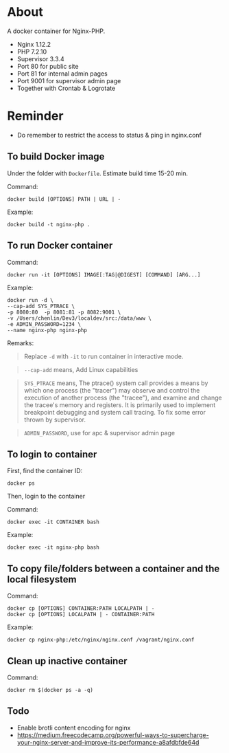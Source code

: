 # About

A docker container for Nginx-PHP.
* Nginx 1.12.2
* PHP 7.2.10 
* Supervisor 3.3.4
* Port 80 for public site
* Port 81 for internal admin pages
* Port 9001 for supervisor admin page
* Together with Crontab & Logrotate

# Reminder
* Do remember to restrict the access to status & ping in nginx.conf

## To build Docker image

Under the folder with `Dockerfile`. Estimate build time 15-20 min.

Command:

    docker build [OPTIONS] PATH | URL | -

Example:

    docker build -t nginx-php .

## To run Docker container

Command:

    docker run -it [OPTIONS] IMAGE[:TAG|@DIGEST] [COMMAND] [ARG...]

Example:

    docker run -d \
    --cap-add SYS_PTRACE \
    -p 8080:80  -p 8081:81 -p 8082:9001 \
    -v /Users/chenlin/Dev3/localdev/src:/data/www \
    -e ADMIN_PASSWORD=1234 \
    --name nginx-php nginx-php

Remarks:
> Replace `-d` with `-it` to run container in interactive mode.

> `--cap-add` means, Add Linux capabilities

> `SYS_PTRACE` means, The ptrace() system call provides a means by which one process (the "tracer") may observe and control the execution of another process (the "tracee"), and examine and change the tracee's memory and registers.  It is primarily used to implement breakpoint debugging and system call tracing. To fix some error thrown by supervisor.

> `ADMIN_PASSWORD`, use for apc & supervisor admin page 

## To login to container
First, find the container ID:

    docker ps

Then, login to the container

Command:

    docker exec -it CONTAINER bash

Example:

    docker exec -it nginx-php bash 

## To copy file/folders between a container and the local filesystem
Command:

    docker cp [OPTIONS] CONTAINER:PATH LOCALPATH | -
    docker cp [OPTIONS] LOCALPATH | - CONTAINER:PATH

Example:

    docker cp nginx-php:/etc/nginx/nginx.conf /vagrant/nginx.conf

## Clean up inactive container
Command:

    docker rm $(docker ps -a -q)


## Todo
* Enable brotli content encoding for nginx
* https://medium.freecodecamp.org/powerful-ways-to-supercharge-your-nginx-server-and-improve-its-performance-a8afdbfde64d